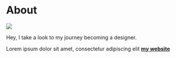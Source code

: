 # About

![](../images/gallery.jpg)

Hey, I take a look to my journey becoming a designer. 

Lorem ipsum dolor sit amet, consectetur adipiscing elit **[my website](https://community.emergentfutures.io/courses/5566525/content)**
